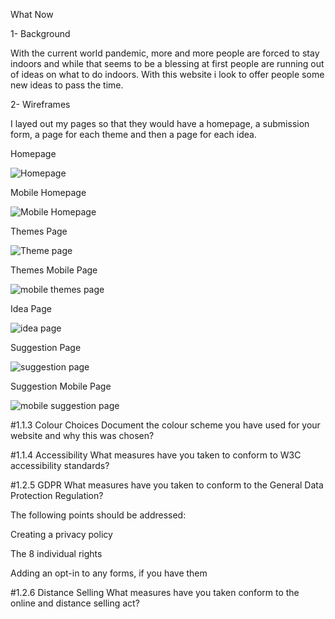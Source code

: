 What Now

1- Background 

  With the current world pandemic, more and more people are forced to stay indoors and while that seems to be a blessing at first 
people are running out of ideas on what to do indoors. With this website i look to offer people some new ideas to pass the time.

2- Wireframes

  I layed out my pages so that they would have a homepage, a submission form, a page for each theme and then a page for each idea.

Homepage

![Homepage](https://imgur.com/Wnd3Nd3)

Mobile Homepage

![Mobile Homepage](https://imgur.com/QGY3lXQ)

Themes Page

![Theme page](https://imgur.com/c8mFY4Z)

Themes Mobile Page

![mobile themes page](https://imgur.com/cIZN8Ho)

Idea Page

![idea page](https://imgur.com/3hUCpOr)

Suggestion Page

![suggestion page](https://imgur.com/fisd0CW)

Suggestion Mobile Page

![mobile suggestion page](https://imgur.com/YDmlCRn)






#1.1.3 Colour Choices
Document the colour scheme you have used for your website and why this was chosen?

#1.1.4 Accessibility
What measures have you taken to conform to W3C accessibility standards?

#1.2.5 GDPR
What measures have you taken to conform to the General Data Protection Regulation?

The following points should be addressed:

Creating a privacy policy

The 8 individual rights

Adding an opt-in to any forms, if you have them

#1.2.6 Distance Selling
What measures have you taken conform to the online and distance selling act?
